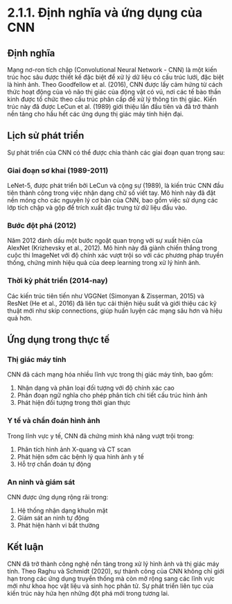 # 2.1.1. Định nghĩa và ứng dụng của CNN

## Định nghĩa

Mạng nơ-ron tích chập (Convolutional Neural Network - CNN) là một kiến trúc học sâu được thiết kế đặc biệt để xử lý dữ liệu có cấu trúc lưới, đặc biệt là hình ảnh. Theo Goodfellow et al. (2016), CNN được lấy cảm hứng từ cách thức hoạt động của vỏ não thị giác của động vật có vú, nơi các tế bào thần kinh được tổ chức theo cấu trúc phân cấp để xử lý thông tin thị giác. Kiến trúc này đã được LeCun et al. (1989) giới thiệu lần đầu tiên và đã trở thành nền tảng cho hầu hết các ứng dụng thị giác máy tính hiện đại.

## Lịch sử phát triển

Sự phát triển của CNN có thể được chia thành các giai đoạn quan trọng sau:

### Giai đoạn sơ khai (1989-2011)

LeNet-5, được phát triển bởi LeCun và cộng sự (1989), là kiến trúc CNN đầu tiên thành công trong việc nhận dạng chữ số viết tay. Mô hình này đã đặt nền móng cho các nguyên lý cơ bản của CNN, bao gồm việc sử dụng các lớp tích chập và gộp để trích xuất đặc trưng từ dữ liệu đầu vào.

### Bước đột phá (2012)

Năm 2012 đánh dấu một bước ngoặt quan trọng với sự xuất hiện của AlexNet (Krizhevsky et al., 2012). Mô hình này đã giành chiến thắng trong cuộc thi ImageNet với độ chính xác vượt trội so với các phương pháp truyền thống, chứng minh hiệu quả của deep learning trong xử lý hình ảnh.

### Thời kỳ phát triển (2014-nay)

Các kiến trúc tiên tiến như VGGNet (Simonyan & Zisserman, 2015) và ResNet (He et al., 2016) đã liên tục cải thiện hiệu suất và giới thiệu các kỹ thuật mới như skip connections, giúp huấn luyện các mạng sâu hơn và hiệu quả hơn.

## Ứng dụng trong thực tế

### Thị giác máy tính

CNN đã cách mạng hóa nhiều lĩnh vực trong thị giác máy tính, bao gồm:

1. Nhận dạng và phân loại đối tượng với độ chính xác cao
2. Phân đoạn ngữ nghĩa cho phép phân tích chi tiết cấu trúc hình ảnh
3. Phát hiện đối tượng trong thời gian thực

### Y tế và chẩn đoán hình ảnh

Trong lĩnh vực y tế, CNN đã chứng minh khả năng vượt trội trong:

1. Phân tích hình ảnh X-quang và CT scan
2. Phát hiện sớm các bệnh lý qua hình ảnh y tế
3. Hỗ trợ chẩn đoán tự động

### An ninh và giám sát

CNN được ứng dụng rộng rãi trong:

1. Hệ thống nhận dạng khuôn mặt
2. Giám sát an ninh tự động
3. Phát hiện hành vi bất thường

## Kết luận

CNN đã trở thành công nghệ nền tảng trong xử lý hình ảnh và thị giác máy tính. Theo Raghu và Schmidt (2020), sự thành công của CNN không chỉ giới hạn trong các ứng dụng truyền thống mà còn mở rộng sang các lĩnh vực mới như khoa học vật liệu và sinh học phân tử. Sự phát triển liên tục của kiến trúc này hứa hẹn những đột phá mới trong tương lai.

